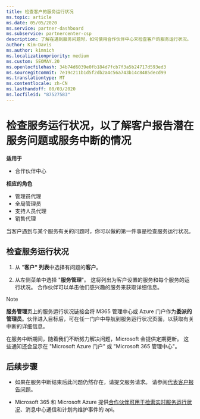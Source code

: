 ```yaml
---
title: 检查客户的服务运行状况
ms.topic: article
ms.date: 05/05/2020
ms.service: partner-dashboard
ms.subservice: partnercenter-csp
description: 了解在遇到服务问题时，如何使用合作伙伴中心来检查客户的服务运行状况。
author: Kim-Davis
ms.author: kimnich
ms.localizationpriority: medium
ms.custom: SEOMAY.20
ms.openlocfilehash: 34b74d6039e0fb184d7fcb7f3a5b24717d593ed3
ms.sourcegitcommit: 7e19c211b1d5f2db2a4c56a743b14c8485decd99
ms.translationtype: MT
ms.contentlocale: zh-CN
ms.lasthandoff: 08/03/2020
ms.locfileid: "87527583"
---
```

# <a name="check-service-health-for-a-customer-reporting-a-potential-service-problem-or-outage"></a>检查服务运行状况，以了解客户报告潜在服务问题或服务中断的情况

**适用于**

- 合作伙伴中心

**相应的角色**

- 管理员代理
- 全局管理员
- 支持人员代理
- 销售代理

当客户遇到与某个服务有关的问题时，你可以做的第一件事是检查服务运行状况。 

## <a name="check-service-health"></a>检查服务运行状况

1. 从 "**客户" 列表**中选择有问题的**客户**。

2. 从左侧菜单中选择 "**服务管理**"。 这将列出为客户设置的服务和每个服务的运行状况。 合作伙伴可以单击他们感兴趣的服务来获取详细信息。 

>[!NOTE] 
> **服务管理**页上的服务运行状况链接会将 M365 管理中心或 Azure 门户作为**委派的管理员**。伙伴进入目标后，可在任一门户中导航到服务运行状况页面，以获取有关中断的详细信息。
 
在服务中断期间，随着我们不断努力解决问题，Microsoft 会提供定期更新。 这些通知还会显示在 "Microsoft Azure 门户" 或 "Microsoft 365 管理中心"。

## <a name="next-steps"></a>后续步骤 

- 如果在服务中断结束后此问题仍然存在，请提交服务请求。 请参阅[代表客户报告问题](report-problems-on-behalf-of-a-customer.md)。

- Microsoft 365 和 Microsoft Azure 提供[合作伙伴可用于检索实时服务运行状况](get-automated-service-notifications-with-our-apis.md)、消息中心通信和计划内维护事件的 api。

 

